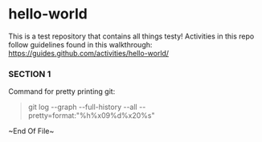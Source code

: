 # hello-world
This is a test repository that contains all things testy!
Activities in this repo follow guidelines found in this walkthrough: https://guides.github.com/activities/hello-world/

### SECTION 1 
Command for pretty printing git:
> git log --graph --full-history --all --pretty=format:"%h%x09%d%x20%s"

~End Of File~
